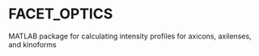 # FACET_OPTICS
MATLAB package for calculating intensity profiles for axicons, axilenses, and kinoforms
